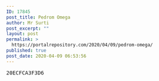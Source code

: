 ```yaml
---
ID: 17845
post_title: Pedrom Omega
author: Mr Surti
post_excerpt: ""
layout: post
permalink: >
  https://portalrepository.com/2020/04/09/pedrom-omega/
published: true
post_date: 2020-04-09 06:53:56
---
```

<pre>20ECFCA3F3D6</pre>